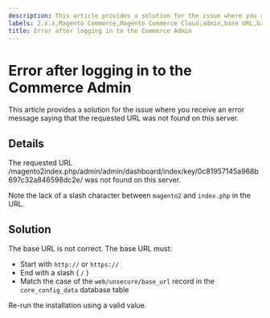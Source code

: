 ```yaml
---
description: This article provides a solution for the issue where you receive an error message saying that the requested URL was not found on this server.
labels: 2.x.x,Magento Commerce,Magento Commerce Cloud,admin,base URL,base_url,error,how to,slash,Adobe Commerce,cloud infrastructure
title: Error after logging in to the Commerce Admin
---
```


# Error after logging in to the Commerce Admin

This article provides a solution for the issue where you receive an error message saying that the requested URL was not found on this server.

## Details

The requested URL /magento2index.php/admin/admin/dashboard/index/key/0c81957145a968b697c32a846598dc2e/ was not found on this server.

Note the lack of a slash character between `magento2` and `index.php` in the URL.

## Solution

The base URL is not correct. The base URL must:

* Start with `http://` or `https://`
* End with a slash ( `/` )
* Match the case of the `web/unsecure/base_url` record in the `core_config_data` database table

Re-run the installation using a valid value.